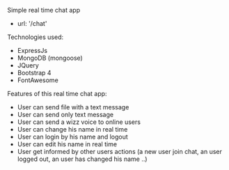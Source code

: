 Simple real time chat app

- url: '/chat'

Technologies used:
  - ExpressJs
  - MongoDB (mongoose)
  - JQuery
  - Bootstrap 4
  - FontAwesome

Features of this real time chat app:
  - User can send file with a text message
  - User can send only text message
  - User can send a wizz voice to online users
  - User can change his name in real time
  - User can login by his name and logout
  - User can edit his name in real time
  - User get informed by other users actions (a new user join chat, an user logged out, an user has changed his name ..)
  
  

